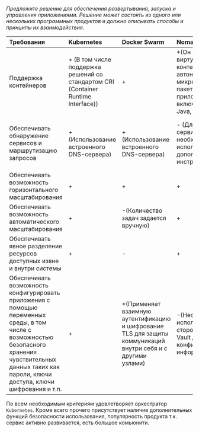  _Предложите решение для обеспечения развертывания, запуска и управления
 приложениями. Решение может состоять из одного или нескольких программных 
 продуктов и должно описывать способы и принципы их взаимодействия._  
 
|Требования|Kubernetes|Docker Swarm|Nomad|Apache Mesos|
|:---|:---|:---|:---|:---|
|Поддержка контейнеров|+ (В том числе поддержка решений со стандартом CRI (Container Runtime Interface)) |+|+(Он поддерживает виртуализированные, контейнерные и автономные, микросервисные и пакетные приложения, включая Docker, Java, Qemu )|+ (Могут быть как контейнерными, так и неконтейнерными)|
|Обеспечивать обнаружение сервисов и маршрутизацию запросов|+ (Использование встроенного DNS-сервера)|+ (Использование встроенного DNS-сервера)|- (Для обнаружения сервисов необходимо использовать дополнительный инструмент Consul)|+ (Mesos-DNS обеспечивает обнаружение служб и базовую балансировку нагрузки для приложений)|
|Обеспечивать возможность горизонтального масштабирования|+|+|+|+|
|Обеспечивать возможность автоматического масштабирования|+|-(Количество задач задается вручную)|+|+|
|Обеспечивать явное разделение ресурсов доступных извне и внутри системы|+|-|+|+|
|Обеспечивать возможность конфигурировать приложения с помощью переменных среды, в том числе с возможностью безопасного хранения чувствительных данных таких как пароли, ключи доступа, ключи шифрования и т.п.|+|+(Применяет взаимную аутентификацию и шифрование TLS для защиты коммуникаций внутри себя и с другими узлами)|-(Необходимость использования сторонней системы Vault для управления конфиденциальной информацией)|- (Сторонние инструменты, например Vault, либо в DC/OS Enterprise версии|  

По всем необходимым критериям удовлетворяет оркестратор `Kubernetes`. 
Кроме всего прочего присутствует наличие дополнительных функций 
безопасности использования, популярность продукта т.к. сервис активно 
развивается, есть большое комьюнити.
